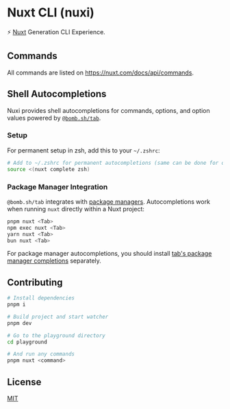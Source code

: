 # Nuxt CLI (nuxi)

⚡️ [Nuxt](https://nuxt.com/) Generation CLI Experience.

## Commands

All commands are listed on https://nuxt.com/docs/api/commands.

## Shell Autocompletions

Nuxi provides shell autocompletions for commands, options, and option values powered by [`@bomb.sh/tab`](https://github.com/bombshell-dev/tab).

### Setup

For permanent setup in zsh, add this to your `~/.zshrc`:

```bash
# Add to ~/.zshrc for permanent autocompletions (same can be done for other shells)
source <(nuxt complete zsh)
```

### Package Manager Integration

`@bomb.sh/tab` integrates with [package managers](https://github.com/bombshell-dev/tab?tab=readme-ov-file#package-manager-completions). Autocompletions work when running `nuxt` directly within a Nuxt project:

```bash
pnpm nuxt <Tab>
npm exec nuxt <Tab>
yarn nuxt <Tab>
bun nuxt <Tab>
```

For package manager autocompletions, you should install [tab's package manager completions](https://github.com/bombshell-dev/tab?tab=readme-ov-file#package-manager-completions) separately.

## Contributing

```bash
# Install dependencies
pnpm i

# Build project and start watcher
pnpm dev

# Go to the playground directory
cd playground

# And run any commands
pnpm nuxt <command>
```

## License

[MIT](./LICENSE)
